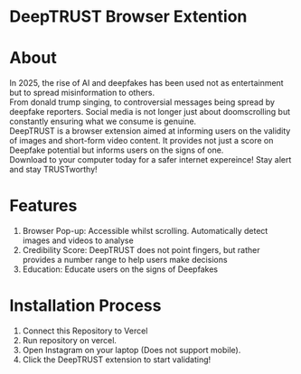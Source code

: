 # DeepTRUST Browser Extention<br>
# About
In 2025, the rise of AI and deepfakes has been used not as entertainment but to spread misinformation to others.<br>
From donald trump singing, to controversial messages being spread by deepfake reporters. Social media is not longer just about doomscrolling but constantly ensuring what we consume is genuine.<br>
DeepTRUST is a browser extension aimed at informing users on the validity of images and short-form video content. It provides not just a score on Deepfake potential but informs users on the signs of one.<br>
Download to your computer today for a safer internet expereince! Stay alert and stay TRUSTworthy!<br>

# Features
1. Browser Pop-up: Accessible whilst scrolling. Automatically detect images and videos to analyse
2. Credibility Score: DeepTRUST does not point fingers, but rather provides a number range to help users make decisions
3. Education: Educate users on the signs of Deepfakes

# Installation Process
1. Connect this Repository to Vercel
2. Run repository on vercel.
3. Open Instagram on your laptop (Does not support mobile).
4. Click the DeepTRUST extension to start validating!

